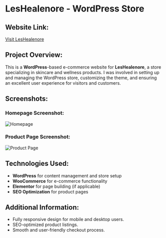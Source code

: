 # LesHealenore - WordPress Store

## Website Link:
[Visit LesHealenore](https://www.leshealenore.com/)

## Project Overview:
This is a **WordPress**-based e-commerce website for **LesHealenore**, a store specializing in skincare and wellness products. I was involved in setting up and managing the WordPress store, customizing the theme, and ensuring an excellent user experience for visitors and customers.

## Screenshots:
### Homepage Screenshot:
![Homepage](leshealenore%20homepage.PNG)

### Product Page Screenshot:
![Product Page](yeshealenore%20products%20page.PNG)

## Technologies Used:
- **WordPress** for content management and store setup
- **WooCommerce** for e-commerce functionality
- **Elementor** for page building (if applicable)
- **SEO Optimization** for product pages

## Additional Information:
- Fully responsive design for mobile and desktop users.
- SEO-optimized product listings.
- Smooth and user-friendly checkout process.

